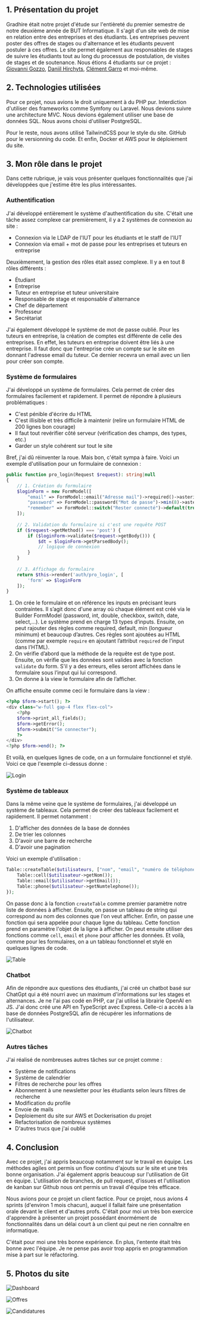 ## 1. Présentation du projet

Gradhire était notre projet d'étude sur l'entièreté du premier semestre de notre deuxième année de BUT Informatique.
Il s'agit d'un site web de mise en relation entre des entreprises et des étudiants.
Les entreprises peuvent poster des offres de stages ou d'alternance et les étudiants peuvent postuler à ces offres.
Le site permet également aux responsables de stages de suivre les étudiants tout au long du processus de postulation, de visites de stages et de soutenance.
Nous étions 4 étudiants sur ce projet : [Giovanni Gozzo](https://www.linkedin.com/in/giovanni-gozzo-99331a252/), [Daniil Hirchyts](https://www.linkedin.com/in/daniil-hirchyts-5a44481b1/), [Clément Garro](https://www.linkedin.com/in/clement-garro-2b58ba263/) et moi-même.

## 2. Technologies utilisées

Pour ce projet, nous avions le droit uniquement à du PHP pur. Interdiction d'utiliser des frameworks comme Symfony ou Laravel. Nous devions suivre une architecture MVC.
Nous devions également utiliser une base de données SQL. Nous avons choisi d'utiliser PostgreSQL.

Pour le reste, nous avons utilisé TailwindCSS pour le style du site. GitHub pour le versionning du code. Et enfin, Docker et AWS pour le déploiement du site.

## 3. Mon rôle dans le projet

Dans cette rubrique, je vais vous présenter quelques fonctionnalités que j'ai développées que j'estime être les plus intéressantes.

### Authentification

J'ai développé entièrement le système d'authentification du site. C'était une tâche assez complexe car premièrement, il y a 2 systèmes de connexion au site :
- Connexion via le LDAP de l'IUT pour les étudiants et le staff de l'IUT
- Connexion via email + mot de passe pour les entreprises et tuteurs en entreprise

Deuxièmement, la gestion des rôles était assez complexe. Il y a en tout 8 rôles différents :
- Étudiant
- Entreprise
- Tuteur en entreprise et tuteur universitaire
- Responsable de stage et responsable d'alternance
- Chef de département
- Professeur
- Secrétariat

J'ai également développé le système de mot de passe oublié. Pour les tuteurs en entreprise, la création de comptes est différente de celle des entreprises. En effet, les tuteurs en entreprise doivent être liés à une entreprise. Il faut donc que l'entreprise crée un compte sur le site en donnant l'adresse email du tuteur. Ce dernier recevra un email avec un lien pour créer son compte.

### Système de formulaires

J'ai développé un système de formulaires. Cela permet de créer des formulaires facilement et rapidement. Il permet de répondre à plusieurs problématiques :
- C'est pénible d'écrire du HTML
- C'est illisible et très difficile à maintenir (relire un formulaire HTML de 200 lignes bon courage)
- Il faut tout revérifier côté serveur (vérification des champs, des types, etc.)
- Garder un style cohérent sur tout le site

Bref, j'ai dû réinventer la roue. Mais bon, c'était sympa à faire. Voici un exemple d'utilisation pour un formulaire de connexion :

```php
public function pro_login(Request $request): string|null
{
    // 1. Création du formulaire
    $loginForm = new FormModel([
        "email" => FormModel::email("Adresse mail")->required()->asterisk(),
        "password" => FormModel::password("Mot de passe")->min(8)->asterisk(),
        "remember" => FormModel::switch("Rester connecté")->default(true)->forget()
    ]);
    
    // 2. Validation du formulaire si c'est une requête POST
    if ($request->getMethod() === 'post') {
        if ($loginForm->validate($request->getBody())) {
            $dt = $loginForm->getParsedBody();
            // logique de connexion
        }
    }
    
    // 3. Affichage du formulaire
    return $this->render('auth/pro_login', [
        'form' => $loginForm
    ]);
}
```

1. On crée le formulaire et on référence les inputs en précisant leurs contraintes. Il s’agit
   donc d'une array où chaque élément est créé via le Builder FormModel (password, int,
   double, checkbox, switch, date, select,...). Le système prend en charge 13 types d’inputs.
   Ensuite, on peut rajouter des règles comme required, default, min (longueur minimum) et
   beaucoup d’autres. Ces règles sont ajoutées au HTML (comme par exemple `require` en
   ajoutant l’attribut `required` de l’input dans l’HTML).
2. On vérifie d’abord que la méthode de la requête est de type post.
   Ensuite, on vérifie que les données sont valides avec la fonction `validate` du form. S'il y a
   des erreurs, elles seront affichées dans le formulaire sous l’input qui lui correspond.
3. On donne à la view le formulaire afin de l’afficher.

On affiche ensuite comme ceci le formulaire dans la view :

```php
<?php $form->start(); ?>
<div class="w-full gap-4 flex flex-col">
    <?php
    $form->print_all_fields();
    $form->getError();
    $form->submit("Se connecter");
    ?>
</div>
<?php $form->end(); ?>
```

Et voilà, en quelques lignes de code, on a un formulaire fonctionnel et stylé. Voici ce que l'exemple ci-dessus donne :

![Login](login.png)

### Système de tableaux

Dans la même veine que le système de formulaires, j'ai développé un système de tableaux. Cela permet de créer des tableaux facilement et rapidement. Il permet notamment :
1. D'afficher des données de la base de données
2. De trier les colonnes
3. D'avoir une barre de recherche
4. D'avoir une pagination

Voici un exemple d'utilisation :

```php
Table::createTable($utilisateurs, ["nom", "email", "numéro de téléphone"], function ($utilisateur) {
    Table::cell($utilisateur->getNom());
    Table::email($utilisateur->getEmail());
    Table::phone($utilisateur->getNumtelephone());
});
```

On passe donc à la fonction `createTable` comme premier paramètre notre liste de données à afficher. Ensuite, on passe un tableau de string qui correspond au nom des colonnes que l'on veut afficher. Enfin, on passe une fonction qui sera appelée pour chaque ligne du tableau. Cette fonction prend en paramètre l'objet de la ligne à afficher. On peut ensuite utiliser des fonctions comme `cell`, `email` et `phone` pour afficher les données.
Et voilà, comme pour les formulaires, on a un tableau fonctionnel et stylé en quelques lignes de code.

![Table](table.png)

### Chatbot

Afin de répondre aux questions des étudiants, j'ai créé un chatbot basé sur ChatGpt qui a été nourri avec un maximum d'informations sur les stages et alternances. Je ne l'ai pas codé en PHP, car j'ai utilisé la librairie OpenAI en JS. J'ai donc créé une API en TypeScript avec Express. Celle-ci a accès à la base de données PostgreSQL afin de récupérer les informations de l'utilisateur.

![Chatbot](chatbot.png)

### Autres tâches

J'ai réalisé de nombreuses autres tâches sur ce projet comme :
- Système de notifications
- Système de calendrier
- Filtres de recherche pour les offres
- Abonnement à une newsletter pour les étudiants selon leurs filtres de recherche
- Modification du profile
- Envoie de mails
- Deploiement du site sur AWS et Dockerisation du projet
- Refactorisation de nombreux systèmes
- D'autres trucs que j'ai oublié

## 4. Conclusion

Avec ce projet, j'ai appris beaucoup notamment sur le travail en équipe. Les méthodes agiles ont permis un flow continu d'ajouts sur le site et une très bonne organisation. J'ai également appris beaucoup sur l'utilisation de Git en équipe.
L'utilisation de branches, de pull request, d'issues et l'utilisation de kanban sur Github nous ont permis un travail d'équipe très efficace.

Nous avions pour ce projet un client factice. Pour ce projet, nous avions 4 sprints (d'environ 1 mois chacun), auquel il fallait faire une présentation orale devant le client et d'autres profs. C'était pour moi un très bon exercice d'apprendre à présenter un projet possédant énormément de fonctionnalités dans un délai court à un client qui peut ne rien connaître en informatique.

C'était pour moi une très bonne expérience. En plus, l'entente était très bonne avec l'équipe. Je ne pense pas avoir trop appris en programmation mise à part sur le réfactoring.

## 5. Photos du site

![Dashboard](dashboard.png)

![Offres](offres.png)

![Candidatures](candidatures.png)
